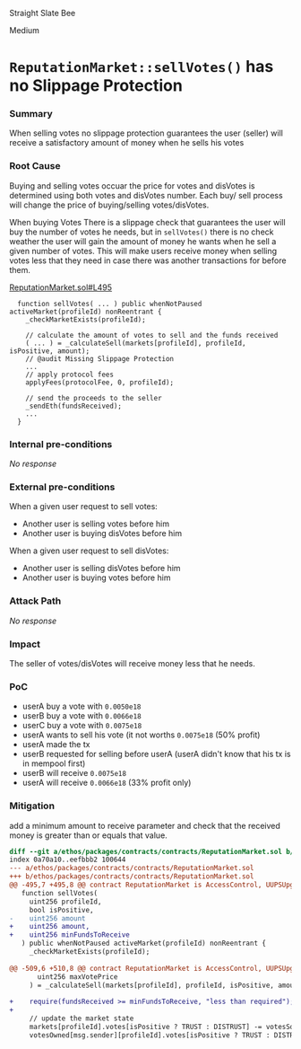 Straight Slate Bee

Medium

# `ReputationMarket::sellVotes()` has no Slippage Protection

### Summary

When selling votes no slippage protection guarantees the user (seller) will receive a satisfactory amount of money when he sells his votes

### Root Cause

Buying and selling votes occuar the price for votes and disVotes is determined using both votes and disVotes number. Each buy/ sell process will change the price of buying/selling votes/disVotes.

When buying Votes There is a slippage check that guarantees the user will buy the number of votes he needs, but in `sellVotes()` there is no check weather the user will gain the amount of money he wants when he sell a given number of votes. This will make users receive money when selling votes less that they need in case there was another transactions for before them.

[ReputationMarket.sol#L495](https://github.com/sherlock-audit/2024-11-ethos-network-ii/blob/main/ethos/packages/contracts/contracts/ReputationMarket.sol#L495)
```solidity
  function sellVotes( ... ) public whenNotPaused activeMarket(profileId) nonReentrant {
    _checkMarketExists(profileId);

    // calculate the amount of votes to sell and the funds received
    ( ... ) = _calculateSell(markets[profileId], profileId, isPositive, amount);
    // @audit Missing Slippage Protection
    ...
    // apply protocol fees
    applyFees(protocolFee, 0, profileId);

    // send the proceeds to the seller
    _sendEth(fundsReceived);
    ...
  }
```

### Internal pre-conditions

_No response_

### External pre-conditions

When a given user request to sell votes:
- Another user is selling votes before him
- Another user is buying disVotes before him

When a given user request to sell disVotes:
- Another user is selling disVotes before him
- Another user is buying votes before him


### Attack Path

_No response_

### Impact

The seller of votes/disVotes will receive money less that he needs.


### PoC

- userA buy a vote with `0.0050e18`
- userB buy a vote with `0.0066e18`
- userC buy a vote with `0.0075e18`
- userA wants to sell his vote (it not worths `0.0075e18` (50% profit)
- userA made the tx
- userB requested for selling before userA (userA didn't know that his tx is in mempool first)
- userB will receive `0.0075e18`
- userA will receive `0.0066e18` (33% profit only)

### Mitigation

add a minimum amount to receive parameter and check that the received money is greater than or equals that value.

```diff
diff --git a/ethos/packages/contracts/contracts/ReputationMarket.sol b/ethos/packages/contracts/contracts/ReputationMarket.sol
index 0a70a10..eefbbb2 100644
--- a/ethos/packages/contracts/contracts/ReputationMarket.sol
+++ b/ethos/packages/contracts/contracts/ReputationMarket.sol
@@ -495,7 +495,8 @@ contract ReputationMarket is AccessControl, UUPSUpgradeable, ReentrancyGuard {
   function sellVotes(
     uint256 profileId,
     bool isPositive,
-    uint256 amount
+    uint256 amount,
+    uint256 minFundsToReceive
   ) public whenNotPaused activeMarket(profileId) nonReentrant {
     _checkMarketExists(profileId);
 
@@ -509,6 +510,8 @@ contract ReputationMarket is AccessControl, UUPSUpgradeable, ReentrancyGuard {
       uint256 maxVotePrice
     ) = _calculateSell(markets[profileId], profileId, isPositive, amount);
 
+    require(fundsReceived >= minFundsToReceive, "less than required");
+
     // update the market state
     markets[profileId].votes[isPositive ? TRUST : DISTRUST] -= votesSold;
     votesOwned[msg.sender][profileId].votes[isPositive ? TRUST : DISTRUST] -= votesSold;
```
